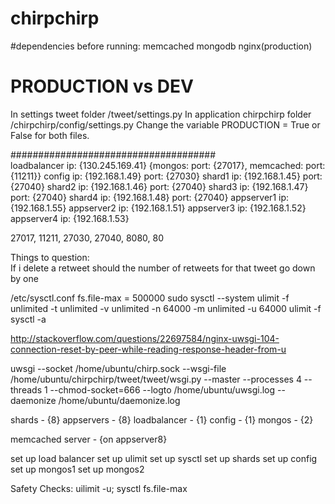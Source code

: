 # chirpchirp

#dependencies before running:
memcached
mongodb
nginx(production)

# PRODUCTION vs DEV
In settings tweet folder /tweet/settings.py
In application chirpchirp folder /chirpchirp/config/settings.py
Change the variable PRODUCTION = True or False for both files.


#####################################<br>
loadbalancer ip: {130.245.169.41} {mongos: port: {27017}, memcached: port: {11211}}
config ip: {192.168.1.49} port: {27030}
shard1 ip: {192.168.1.45} port: {27040}
shard2 ip: {192.168.1.46} port: {27040}
shard3 ip: {192.168.1.47} port: {27040}
shard4 ip: {192.168.1.48} port: {27040}
appserver1 ip: {192.168.1.55}
appserver2 ip: {192.168.1.51}
appserver3 ip: {192.168.1.52}
appserver4 ip: {192.168.1.53}

27017, 11211, 27030, 27040, 8080, 80

<!---->
Things to question:<br>
If i delete a retweet should the number of retweets for that tweet go down by one


/etc/sysctl.conf
fs.file-max = 500000
sudo sysctl --system
ulimit -f unlimited -t unlimited -v unlimited -n 64000 -m unlimited -u 64000
ulimit -f
sysctl -a

http://stackoverflow.com/questions/22697584/nginx-uwsgi-104-connection-reset-by-peer-while-reading-response-header-from-u

uwsgi --socket /home/ubuntu/chirp.sock --wsgi-file /home/ubuntu/chirpchirp/tweet/tweet/wsgi.py --master --processes 4 --threads 1 --chmod-socket=666 --logto /home/ubuntu/uwsgi.log --daemonize /home/ubuntu/daemonize.log


shards - {8}
appservers - {8}
loadbalancer - {1}
config - {1}
mongos - {2}

memcached server - {on appserver8}



set up load balancer
set up ulimit
set up sysctl
set up shards
set up config
set up mongos1
set up mongos2

Safety Checks:
uilimit -u;
sysctl fs.file-max